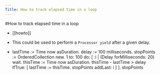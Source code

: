 ---Title: How to track elapsed time in a loop---#How to track elapsed time in a loop- [[howto]]- This could be used to perform a `Processor yield` after a given delay.- lastTime := Time now asDuration.delay := 100 milliseconds.stopPoints := OrderedCollection new.1	to: 100	do: [ :i | 		(Delay forMilliseconds: 20) wait.		thisTime := Time now asDuration.		thisTime - lastTime > delay			ifTrue: [ lastTime := thisTime.				stopPoints addLast: i ] ].stopPoints